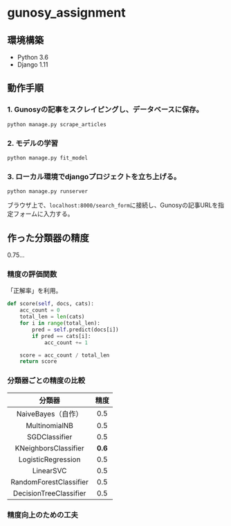# gunosy_assignment

## 環境構築

- Python 3.6
- Django 1.11

## 動作手順

### 1. Gunosyの記事をスクレイピングし、データベースに保存。

```
python manage.py scrape_articles
```

### 2. モデルの学習

```
python manage.py fit_model
```

### 3. ローカル環境でdjangoプロジェクトを立ち上げる。

```
python manage.py runserver
```

ブラウザ上で、`localhost:8000/search_form`に接続し、Gunosyの記事URLを指定フォームに入力する。


## 作った分類器の精度

0.75...

### 精度の評価関数

「正解率」を利用。

```py
def score(self, docs, cats):
    acc_count = 0
    total_len = len(cats)
    for i in range(total_len):
        pred = self.predict(docs[i])
        if pred == cats[i]:
            acc_count += 1

    score = acc_count / total_len
    return score
```

### 分類器ごとの精度の比較

| 分類器 | 精度 |
|:-----------:|:------------:|
| NaiveBayes（自作） | 0.5 |
| MultinomialNB | 0.5 |
| SGDClassifier | 0.5 |
| KNeighborsClassifier | **0.6** |
| LogisticRegression | 0.5 |
| LinearSVC | 0.5 |
| RandomForestClassifier | 0.5 |
| DecisionTreeClassifier | 0.5 |

### 精度向上のための工夫
